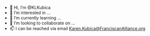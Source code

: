 - 👋 Hi, I’m @KLKubica
- 👀 I’m interested in ...
- 🌱 I’m currently learning ...
- 💞️ I’m looking to collaborate on ...
- 📫 I can be reached via email Karen.Kubica@FranciscanAlliance.org

<!---
KLKubica/KLKubica is a ✨ special ✨ repository because its `README.md` (this file) appears on your GitHub profile.
You can click the Preview link to take a look at your changes.
--->
